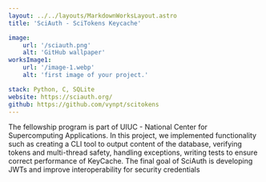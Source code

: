 ```yaml
---
layout: ../../layouts/MarkdownWorksLayout.astro
title: 'SciAuth - SciTokens Keycache'

image:
    url: '/sciauth.png'
    alt: 'GitHub wallpaper'
worksImage1:
    url: '/image-1.webp'
    alt: 'first image of your project.'

stack: Python, C, SQLite
website: https://sciauth.org/ 
github: https://github.com/vynpt/scitokens 
---
```


The fellowship program is part of UIUC - National Center for Supercomputing Applications. In this project, we implemented functionality such as creating a CLI tool to output content of the database, verifying tokens and multi-thread safety, handling exceptions, writing tests to ensure correct performance of KeyCache.
The final goal of SciAuth is developing JWTs and improve interoperability for security credentials

